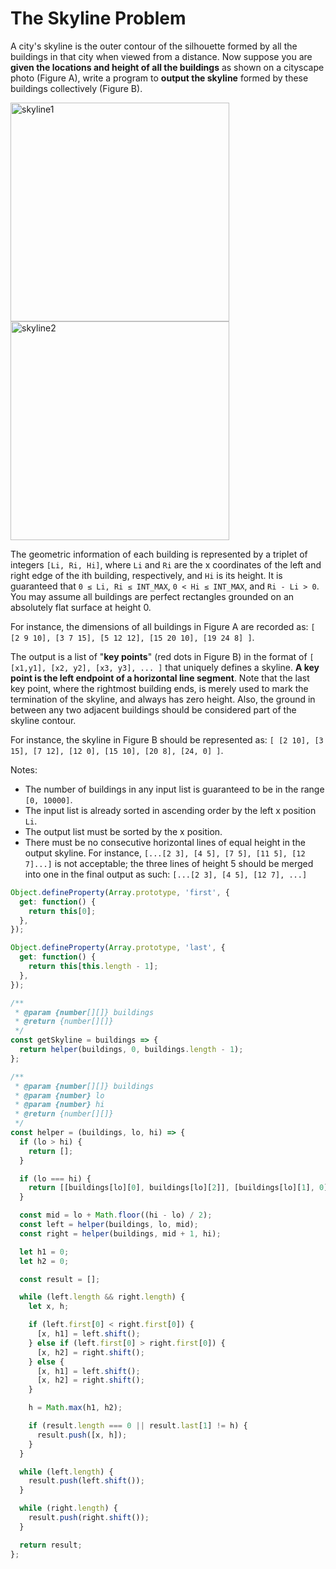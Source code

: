# The Skyline Problem

A city's skyline is the outer contour of the silhouette formed by all the buildings in that city when viewed from a distance. Now suppose you are **given the locations and height of all the buildings** as shown on a cityscape photo (Figure A), write a program to **output the skyline** formed by these buildings collectively (Figure B).

<!-- markdownlint-disable MD033 -->

<img alt="skyline1" src="https://user-images.githubusercontent.com/565300/41813528-8be85200-76ec-11e8-86c0-1a94eee8e86a.jpg" width="350" /><img alt="skyline2" src="https://user-images.githubusercontent.com/565300/41815136-3627f1fc-7716-11e8-9314-16ee383e3967.jpg" width="350" />

The geometric information of each building is represented by a triplet of integers `[Li, Ri, Hi]`, where `Li` and `Ri` are the x coordinates of the left and right edge of the ith building, respectively, and `Hi` is its height. It is guaranteed that `0 ≤ Li, Ri ≤ INT_MAX`, `0 < Hi ≤ INT_MAX`, and `Ri - Li > 0`. You may assume all buildings are perfect rectangles grounded on an absolutely flat surface at height 0.

For instance, the dimensions of all buildings in Figure A are recorded as: `[ [2 9 10], [3 7 15], [5 12 12], [15 20 10], [19 24 8] ]`.

The output is a list of "**key points**" (red dots in Figure B) in the format of `[ [x1,y1], [x2, y2], [x3, y3], ... ]` that uniquely defines a skyline. **A key point is the left endpoint of a horizontal line segment**. Note that the last key point, where the rightmost building ends, is merely used to mark the termination of the skyline, and always has zero height. Also, the ground in between any two adjacent buildings should be considered part of the skyline contour.

For instance, the skyline in Figure B should be represented as: `[ [2 10], [3 15], [7 12], [12 0], [15 10], [20 8], [24, 0] ]`.

Notes:

- The number of buildings in any input list is guaranteed to be in the range `[0, 10000]`.
- The input list is already sorted in ascending order by the left x position `Li`.
- The output list must be sorted by the x position.
- There must be no consecutive horizontal lines of equal height in the output skyline. For instance, `[...[2 3], [4 5], [7 5], [11 5], [12 7]...]` is not acceptable; the three lines of height 5 should be merged into one in the final output as such: `[...[2 3], [4 5], [12 7], ...]`

```javascript
Object.defineProperty(Array.prototype, 'first', {
  get: function() {
    return this[0];
  },
});

Object.defineProperty(Array.prototype, 'last', {
  get: function() {
    return this[this.length - 1];
  },
});

/**
 * @param {number[][]} buildings
 * @return {number[][]}
 */
const getSkyline = buildings => {
  return helper(buildings, 0, buildings.length - 1);
};

/**
 * @param {number[][]} buildings
 * @param {number} lo
 * @param {number} hi
 * @return {number[][]}
 */
const helper = (buildings, lo, hi) => {
  if (lo > hi) {
    return [];
  }

  if (lo === hi) {
    return [[buildings[lo][0], buildings[lo][2]], [buildings[lo][1], 0]];
  }

  const mid = lo + Math.floor((hi - lo) / 2);
  const left = helper(buildings, lo, mid);
  const right = helper(buildings, mid + 1, hi);

  let h1 = 0;
  let h2 = 0;

  const result = [];

  while (left.length && right.length) {
    let x, h;

    if (left.first[0] < right.first[0]) {
      [x, h1] = left.shift();
    } else if (left.first[0] > right.first[0]) {
      [x, h2] = right.shift();
    } else {
      [x, h1] = left.shift();
      [x, h2] = right.shift();
    }

    h = Math.max(h1, h2);

    if (result.length === 0 || result.last[1] != h) {
      result.push([x, h]);
    }
  }

  while (left.length) {
    result.push(left.shift());
  }

  while (right.length) {
    result.push(right.shift());
  }

  return result;
};
```
